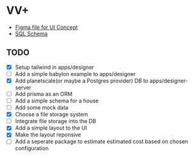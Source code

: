 # VV+

- [Figma file for UI Concept](https://www.figma.com/file/P5ysFXqNFwINuyKiecaJJo/VVplusDesigner?node-id=0%3A1)
- [SQL Schema](https://drawsql.app/teams/technoculture/diagrams/vvplus)

## TODO

- [x] Setup tailwind in apps/designer
- [ ] Add a simple babylon example to apps/designer
- [x] Add planetscale(or maybe a Postgres provider) DB to apps/designer-server
- [ ] Add prisma as an ORM
- [ ] Add a simple schema for a house
- [ ] Add some mock data
- [x] Choose a file storage system
- [ ] Integrate file storage into the DB
- [x] Add a simple layout to the UI
- [x] Make the layout reponsive
- [ ] Add a seperate package to estimate estimated cost based on chosen configuration
